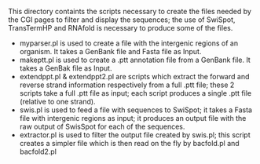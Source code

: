 
This directory containts the scripts necessary to create the files needed by the CGI pages to filter and display the sequences; the use of SwiSpot, TransTermHP and RNAfold is necessary to produce some of the files.

- myparser.pl is used to create a file with the intergenic regions of an organism. It takes a GenBank file and Fasta file as Input.
- makeptt.pl is used to create a .ptt annotation file from a GenBank file. It takes a GenBak file as Input.
- extendppt.pl & extendppt2.pl are scripts which extract the forward and reverse strand information respectively from a full .ptt file; these 2 scripts take a full .ptt file as input; each script produces a single .ptt file (relative to one strand).
- swis.pl is used to feed a file with sequences to SwiSpot; it takes a Fasta file with intergenic regions as input; it produces an output file with the raw output of SwisSpot for each of the sequences.
- extractor.pl is used to filter the output file created by swis.pl; this script creates a simpler file which is then read on the fly by bacfold.pl and bacfold2.pl
